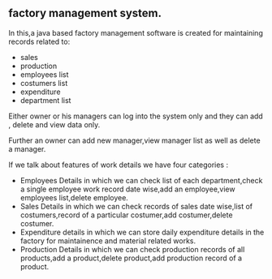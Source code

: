 ## factory management system.
In this,a java based factory management software is created for maintaining records related to:
- sales 
- production
- employees list
- costumers list
- expenditure 
- department list

Either owner or his managers can log into the system only and they can add , delete and view data only.

Further an owner can add new manager,view manager list as well as delete a manager.

If we talk about features of work details we have four categories :
- Employees Details in which we can check list of each department,check a single employee work record date wise,add an employee,view
employees list,delete employee.
- Sales Details in which we can check records of sales date wise,list of costumers,record of a particular costumer,add costumer,delete 
costumer.
- Expenditure details in which we can store daily expenditure details in the factory for maintainence and material related works.
- Production Details in which we can check production records of all products,add a product,delete product,add production record of 
a product.

